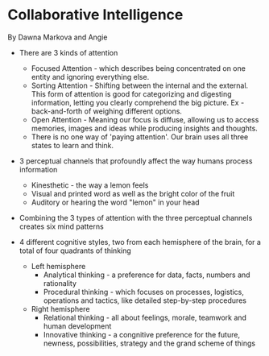 # Collaborative Intelligence

By Dawna Markova and Angie

- There are 3 kinds of attention

    - Focused Attention - which describes being concentrated on one entity and ignoring everything else.
    - Sorting Attention - Shifting between the internal and the external. This form of attention is good for categorizing and digesting information, letting you clearly comprehend the big picture. Ex - back-and-forth of weighing different options.
    - Open Attention - Meaning our focus is diffuse, allowing us to access memories, images and ideas while producing insights and thoughts.
    - There is no one way of 'paying attention'. Our brain uses all three states to learn and think.
- 3 perceptual channels that profoundly affect the way humans process information

    - Kinesthetic - the way a lemon feels
    - Visual and printed word as well as the bright color of the fruit
    - Auditory or hearing the word "lemon" in your head
- Combining the 3 types of attention with the three perceptual channels creates six mind patterns
- 4 different cognitive styles, two from each hemisphere of the brain, for a total of four quadrants of thinking

    - Left hemisphere
        - Analytical thinking - a preference for data, facts, numbers and rationality
        - Procedural thinking - which focuses on processes, logistics, operations and tactics, like detailed step-by-step procedures
    - Right hemisphere
        - Relational thinking - all about feelings, morale, teamwork and human development
        - Innovative thinking - a congnitive preference for the future, newness, possibilities, strategy and the grand scheme of things
